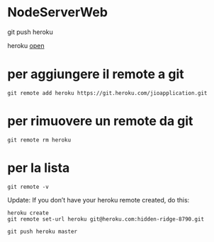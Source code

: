 # NodeServerWeb

git push heroku

heroku [open](https://limitless-hamlet-92464.herokuapp.com/)

# per aggiungere il remote a git
```git remote add heroku https://git.heroku.com/jioapplication.git```

# per rimuovere un remote da git
```git remote rm heroku```

# per la lista
```git remote -v```

Update: If you don’t have your heroku remote created, do this:
```
heroku create
git remote set-url heroku git@heroku.com:hidden-ridge-8790.git
```

``` git push heroku master ```
